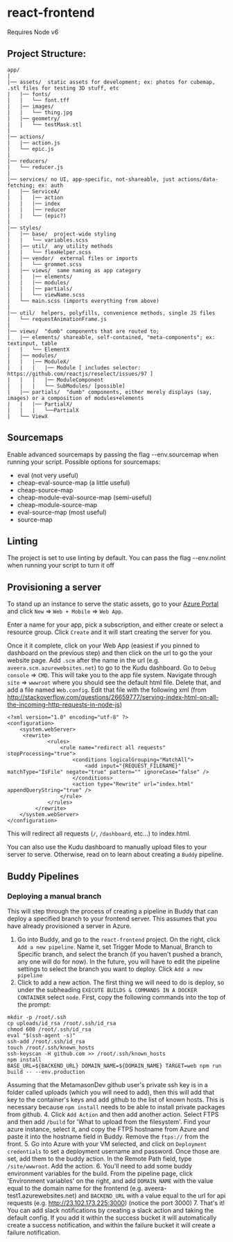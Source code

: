 # react-frontend

Requires Node v6

## Project Structure:
```
app/
|
|── assets/  static assets for development; ex: photos for cubemap, .stl files for testing 3D stuff, etc
|   |── fonts/
|   |   └── font.tff
|   |── images/
|   |   └── thing.jpg
|   |── geometry/
|   |   └── testMask.stl
|
|── actions/
|   |── action.js
|   └── epic.js
|
|── reducers/
|   └── reducer.js
|    
|── services/ no UI, app-specific, not-shareable, just actions/data-fetching; ex: auth
|   |── ServiceA/
|   |   |── action
|   |   |── index
|   |   |── reducer
|   |   └── (epic?)
|
|── styles/
|   |── base/  project-wide styling
|   |   └── variables.scss
|   |── util/  any utility methods
|   |   └── flexHelper.scss
|   |── vendor/  external files or imports
|   |   └── grommet.scss
|   |── views/  same naming as app category
|   |   |── elements/
|   |   |── modules/
|   |   |── partials/
|   |   └── viewName.scss
|   └── main.scss (imports everything from above)
|
|── util/  helpers, polyfills, convenience methods, single JS files
|   └── requestAnimationFrame.js
|
|── views/  "dumb" components that are routed to; 
|   |── elements/ shareable, self-contained, "meta-components"; ex: textinput, table
|   |   └── ElementX
|   |── modules/
|   |   |── ModuleX/
|   |   |   |── Module [ includes selector: https://github.com/reactjs/reselect/issues/97 ]
|   |   |   |── ModuleComponent
|   |   |   └── SubModules/ [possible]
|   |── partials/  "dumb" components, either merely displays (say, images) or a composition of modules+elements
|   |   |── PartialX/
|   |   |   └──PartialX
|   └── ViewX
```

## Sourcemaps
Enable advanced sourcemaps by passing the flag --env.sourcemap <sourcemap> when running your script. Possible options for sourcemaps:
* eval (not very useful)
* cheap-eval-source-map (a little useful)
* cheap-source-map
* cheap-module-eval-source-map (semi-useful)
* cheap-module-source-map
* eval-source-map (most useful)
* source-map

## Linting
The project is set to use linting by default. You can pass the flag --env.nolint when running your script to turn it off

## Provisioning a server
To stand up an instance to serve the static assets, go to your [Azure Portal](https://portal.azure.com/#) and click `New` => `Web + Mobile` => `Web App`.

Enter a name for your app, pick a subscription, and either create or select a resource group. Click `Create` and it will start creating the server for you.

Once it it complete, click on your Web App (easiest if you pinned to dashboard on the previous step) and then click on the url to go the your website page. Add `.scm` after the name in the url (e.g. `aveera.scm.azurewebsites.net`) to go to the Kudu dashboard. Go to `Debug console` => `CMD`. This will take you to the app file system. Navigate through `site` => `wwwroot` where you should see the default html file. Delete that, and add a file named `Web.config`. Edit that file with the following xml (from http://stackoverflow.com/questions/26659777/serving-index-html-on-all-the-incoming-http-requests-in-node-js)
```
<?xml version="1.0" encoding="utf-8" ?>
<configuration>
    <system.webServer>
     <rewrite>
             <rules>
                 <rule name="redirect all requests" stopProcessing="true">
                     <conditions logicalGrouping="MatchAll">
                         <add input="{REQUEST_FILENAME}" matchType="IsFile" negate="true" pattern="" ignoreCase="false" />
                     </conditions>
                     <action type="Rewrite" url="index.html" appendQueryString="true" />
                 </rule>
             </rules>
         </rewrite>
    </system.webServer>
</configuration>
```
This will redirect all requests (`/`, `/dashboard`, etc...) to index.html.

You can also use the Kudu dashboard to manually upload files to your server to serve. Otherwise, read on to learn about creating a `Buddy` pipeline.

## Buddy Pipelines

### Deploying a manual branch
This will step through the process of creating a pipeline in Buddy that can deploy a specified branch to your frontend server. This assumes that you have already provisioned a server in Azure.

1. Go into Buddy, and go to the `react-frontend` project. On the right, click `Add a new pipeline`. Name it, set Trigger Mode to Manual, Branch to Specific branch, and select the branch (if you haven't pushed a branch, any one will do for now). In the future, you will have to edit the pipeline settings to select the branch you want to deploy. Click `Add a new pipeline`
2. Click to add a new action. The first thing we will need to do is deploy, so under the subheading `EXECUTE BUILDS & COMMANDS IN A DOCKER CONTAINER` select `node`. First, copy the following commands into the top of the prompt:
```
mkdir -p /root/.ssh
cp uploads/id_rsa /root/.ssh/id_rsa
chmod 600 /root/.ssh/id_rsa
eval "$(ssh-agent -s)"
ssh-add /root/.ssh/id_rsa
touch /root/.ssh/known_hosts
ssh-keyscan -H github.com >> /root/.ssh/known_hosts
npm install
BASE_URL=${BACKEND_URL} DOMAIN_NAME=${DOMAIN_NAME} TARGET=web npm run build -- --env.production
```
Assuming that the MetamasonDev github user's private ssh key is in a folder called uploads (which you will need to add), then this will add that key to the container's keys and add github to the list of known hosts. This is necessary because `npm install` needs to be able to install private packages from github.
4. Click `Add Action` and then add another action. Select FTPS and then add `/build` for 'What to upload from the filesystem'. Find your azure instance, select it, and copy the FTPS hostname from Azure and paste it into the hostname field in Buddy. Remove the `ftps://` from the front.
5. Go into Azure with your VM selected, and click on `Deployment credentials` to set a deployment username and password. Once those are set, add them to the buddy action. In the Remote Path field, type `/site/wwwroot`. Add the action.
6. You'll need to add some buddy environment variables for the build. From the pipeline page, click 'Environment variables' on the right, and add `DOMAIN_NAME` with the value equal to the domain name for the frontend (e.g. aveera-test1.azurewebsites.net) and `BACKEND_URL` with a value equal to the url for api requests (e.g. http://23.102.173.225:3000) (notice the port 3000)
7. That's it! You can add slack notifications by creating a slack action and taking the default config. If you add it within the success bucket it will automatically create a success notification, and within the failure bucket it will create a failure notification.